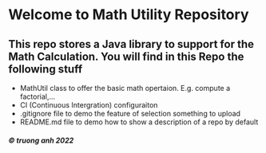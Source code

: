 # Welcome to Math Utility Repository

## This repo stores a Java library to support for the Math Calculation. You will find in this Repo the following stuff

* MathUtil class to offer the basic math opertaion. E.g. compute a factorial,...
* CI (Continuous Intergration) configuraiton
* .gitignore file to demo the feature of selection something to upload
* README.md file to demo how to show a description of a repo by default

##### © truong anh 2022